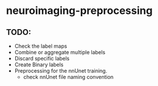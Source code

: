 # neuroimaging-preprocessing


## TODO: 
- Check the label maps
- Combine or aggregate multiple labels
- Discard specific labels
- Create Binary labels
- Preprocessing for the nnUnet training.
  - check nnUnet file naming convention


